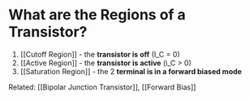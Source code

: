 # What are the Regions of a Transistor?
1. [[Cutoff Region]] - the **transistor is off** (I_C = 0)
2. [[Active Region]] - the **transistor is active** (i_C > 0)
3. [[Saturation Region]] - the 2 **terminal is in a forward biased mode**


Related: [[Bipolar Junction Transistor]], [[Forward Bias]]